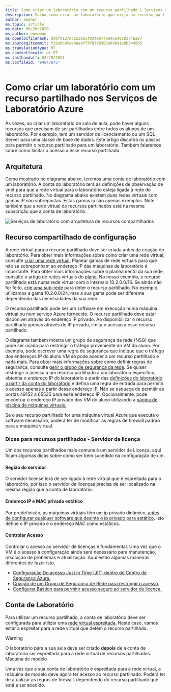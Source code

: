 ```yaml
---
title: Como criar um laboratório com um recurso partilhado | Serviços de Laboratório Azure
description: Saiba como criar um laboratório que exija um recurso partilhado entre os alunos.
author: emaher
ms.topic: article
ms.date: 06/26/2020
ms.author: enewman
ms.openlocfilehash: d4bf4127dc163bb5f034e077b84664828374ba87
ms.sourcegitcommit: f28ebb95ae9aaaff3f87d8388a09b41e0b3445b5
ms.translationtype: MT
ms.contentlocale: pt-PT
ms.lasthandoff: 03/29/2021
ms.locfileid: "94647975"
---
```

# <a name="how-to-create-a-lab-with-a-shared-resource-in-azure-lab-services"></a>Como criar um laboratório com um recurso partilhado nos Serviços de Laboratório Azure

Às vezes, ao criar um laboratório de sala de aula, pode haver alguns recursos que precisam de ser partilhados entre todos os alunos de um laboratório.  Por exemplo, tem um servidor de licenciamento ou um SQL Server para uma classe de base de dados.  Este artigo discutirá os passos para permitir o recurso partilhado para um laboratório.  Também falaremos sobre como limitar o acesso a esse recurso partilhado.

## <a name="architecture"></a>Arquitetura

Como mostrado no diagrama abaixo, teremos uma conta de laboratório com um laboratório.  A conta do laboratório terá as definições de observação de vnet para que a rede virtual para o laboratório esteja ligada à rede do recurso partilhado.  No diagrama abaixo existem duas redes virtuais com gamas IP não sobrepostas.  Estas gamas ip são apenas exemplos.  Note também que a rede virtual de recursos partilhados está na mesma subscrição que a conta de laboratório.

![Serviços de laboratório com arquitetura de recursos compartilhados](./media/how-to-create-a-lab-with-shared-resource/shared-resource-architecture.png)

## <a name="setup-shared-resource"></a>Recurso compartilhado de configuração

A rede virtual para o recurso partilhado deve ser criada antes da criação do laboratório.  Para obter mais informações sobre como criar uma rede virtual, consulte [criar uma rede virtual.](../virtual-network/quick-create-portal.md)  Planear gamas de rede virtuais para que não se sobreponham ao endereço IP das máquinas de laboratório é importante.  Para obter mais informações sobre o planeamento da sua rede, consulte o artigo de redes virtuais do [plano.](../virtual-network/virtual-network-vnet-plan-design-arm.md) No nosso exemplo, o recurso partilhado está numa rede virtual com o intervalo 10.2.0.0/16.  Se ainda não for feito, [crie uma sub-rede](../virtual-network/virtual-network-manage-subnet.md#add-a-subnet) para deter o recurso partilhado.  No exemplo, utilizamos a gama 10.2.0.0/24, mas a sua gama pode ser diferente dependendo das necessidades da sua rede.

O recurso partilhado pode ser um software em execução numa máquina virtual ou num serviço Azure fornecido. O recurso partilhado deve estar disponível através do endereço IP privado.  Ao disponibilizar o recurso partilhado apenas através de IP privado, limita o acesso a esse recurso partilhado.

O diagrama também mostra um grupo de segurança de rede (NSG) que pode ser usado para restringir o tráfego proveniente do VM do aluno.  Por exemplo, pode escrever uma regra de segurança que indique que o tráfego dos endereços IP do aluno VM só pode aceder a um recurso partilhado e nada mais.  Para obter mais informações sobre como definir regras de segurança, consulte [gerir o grupo de segurança da rede](../virtual-network/manage-network-security-group.md#work-with-security-rules). Se quiser restringir o acesso a um recurso partilhado a um laboratório específico, obtenha o endereço IP do laboratório a partir das [definições do laboratório a partir da conta do laboratório](manage-labs.md#view-labs-in-a-lab-account) e defina uma regra de entrada para permitir o acesso apenas a partir desse endereço IP.  Não se esqueça de permitir as portas 49152 a 65535 para esse endereço IP.  Opcionalmente, pode encontrar o endereço IP privado dos VM do aluno utilizando a [página de piscina de máquinas virtuais.](how-to-set-virtual-machine-passwords.md)

Se o seu recurso partilhado for uma máquina virtual Azure que executa o software necessário, poderá ter de modificar as regras de firewall padrão para a máquina virtual.

### <a name="tips-for-shared-resources---license-server"></a>Dicas para recursos partilhados - Servidor de licença
Um dos recursos partilhados mais comuns é um servidor de Licença, aqui ficam algumas dicas sobre como ser bem sucedido na configuração de um.
#### <a name="server-region"></a>Região do servidor
O servidor license terá de ser ligado à rede virtual que é espreitada para o laboratório, por isso o servidor de licenças precisa de ser localizado na mesma região que a conta de laboratório.

#### <a name="static-private-ip-and-mac-address"></a>Endereço IP e MAC privado estático
Por predefinição, as máquinas virtuais têm um ip privado dinâmico, [antes de configurar qualquer software que desinte o ip privado para estático](../virtual-network/virtual-networks-static-private-ip-arm-pportal.md). Isto define o IP privado e o endereço MAC como estáticos.  

#### <a name="control-access"></a>Controlar Acesso
Controlar o acesso ao servidor de licenças é fundamental.  Uma vez que o VM é o acesso à configuração ainda será necessário para manutenção, resolução de problemas e atualização.  Aqui estão algumas maneiras diferentes de fazer isto.
- [Configuração Do acesso Just in Time (JIT) dentro do Centro de Segurança Azure.](../security-center/security-center-just-in-time.md?tabs=jit-config-asc%252cjit-request-asc)
- [Criação de um Grupo de Segurança de Rede para restringir o acesso.](../virtual-network/network-security-groups-overview.md)
- [Configurar Bastion para permitir acesso seguro ao servidor de licença.](https://azure.microsoft.com/services/azure-bastion/)

## <a name="lab-account"></a>Conta de Laboratório

Para utilizar um recurso partilhado, a conta de laboratório deve ser configurada para utilizar uma [rede virtual espreitada.](how-to-connect-peer-virtual-network.md)  Neste caso, vamos estar a espreitar para a rede virtual que detém o recurso partilhado.

>[!WARNING]
>O laboratório para a sua aula deve ser criado **depois** de a conta de laboratório ser espreitada para a rede virtual de recursos partilhados.  
Máquina de modelo

Uma vez que a sua conta de laboratório é espreitada para a rede virtual, a máquina de modelo deve agora ter acesso ao recurso partilhado.  Poderá ter de atualizar as regras de firewall, dependendo do recurso partilhado que está a ser acedido.